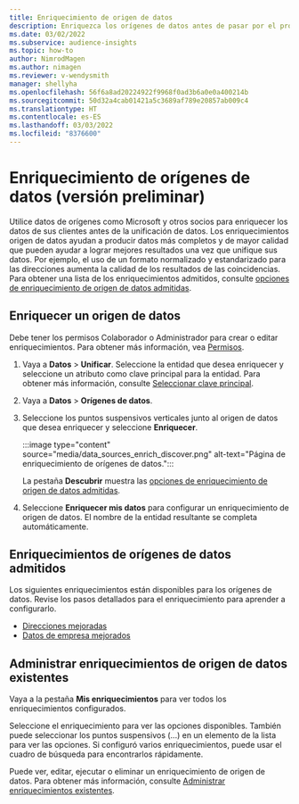 ```yaml
---
title: Enriquecimiento de origen de datos
description: Enriquezca los orígenes de datos antes de pasar por el proceso de unificación de datos.
ms.date: 03/02/2022
ms.subservice: audience-insights
ms.topic: how-to
author: NimrodMagen
ms.author: nimagen
ms.reviewer: v-wendysmith
manager: shellyha
ms.openlocfilehash: 56f6a8ad20224922f9968f0ad3b6a0e0a400214b
ms.sourcegitcommit: 50d32a4cab01421a5c3689af789e20857ab009c4
ms.translationtype: HT
ms.contentlocale: es-ES
ms.lasthandoff: 03/03/2022
ms.locfileid: "8376600"
---
```

# <a name="enrichment-for-data-sources-preview"></a>Enriquecimiento de orígenes de datos (versión preliminar)

Utilice datos de orígenes como Microsoft y otros socios para enriquecer los datos de sus clientes antes de la unificación de datos. Los enriquecimientos origen de datos ayudan a producir datos más completos y de mayor calidad que pueden ayudar a lograr mejores resultados una vez que unifique sus datos. Por ejemplo, el uso de un formato normalizado y estandarizado para las direcciones aumenta la calidad de los resultados de las coincidencias. Para obtener una lista de los enriquecimientos admitidos, consulte [opciones de enriquecimiento de origen de datos admitidas](#supported-data-source-enrichments).

## <a name="enrich-a-data-source"></a>Enriquecer un origen de datos

Debe tener los permisos Colaborador o Administrador para crear o editar enriquecimientos. Para obtener más información, vea [Permisos](permissions.md).  

1. Vaya a **Datos** > **Unificar**. Seleccione la entidad que desea enriquecer y seleccione un atributo como clave principal para la entidad. Para obtener más información, consulte [Seleccionar clave principal](map-entities.md#select-primary-key-and-semantic-type-for-attributes).

1. Vaya a **Datos** > **Orígenes de datos**.
 
1. Seleccione los puntos suspensivos verticales junto al origen de datos que desea enriquecer y seleccione **Enriquecer**.

   :::image type="content" source="media/data_sources_enrich_discover.png" alt-text="Página de enriquecimiento de orígenes de datos.":::

   La pestaña **Descubrir** muestra las [opciones de enriquecimiento de origen de datos admitidas](#supported-data-source-enrichments).

1. Seleccione **Enriquecer mis datos** para configurar un enriquecimiento de origen de datos. El nombre de la entidad resultante se completa automáticamente.

## <a name="supported-data-source-enrichments"></a>Enriquecimientos de orígenes de datos admitidos

Los siguientes enriquecimientos están disponibles para los orígenes de datos. Revise los pasos detallados para el enriquecimiento para aprender a configurarlo.

- [Direcciones mejoradas](enrichment-enhanced-addresses.md)
- [Datos de empresa mejorados](enrichment-enhanced-company-data.md)

## <a name="manage-existing-data-source-enrichments"></a>Administrar enriquecimientos de origen de datos existentes

Vaya a la pestaña **Mis enriquecimientos** para ver todos los enriquecimientos configurados.

Seleccione el enriquecimiento para ver las opciones disponibles. También puede seleccionar los puntos suspensivos (...) en un elemento de la lista para ver las opciones. Si configuró varios enriquecimientos, puede usar el cuadro de búsqueda para encontrarlos rápidamente.

Puede ver, editar, ejecutar o eliminar un enriquecimiento de origen de datos. Para obtener más información, consulte [Administrar enriquecimientos existentes](enrichment-hub.md).
